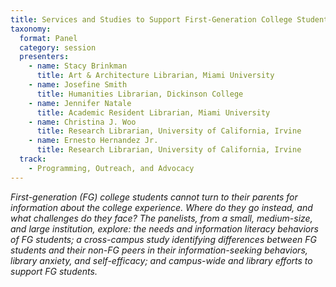 ```yaml
---
title: Services and Studies to Support First-Generation College Students
taxonomy:
  format: Panel
  category: session
  presenters:
    - name: Stacy Brinkman
	  title: Art & Architecture Librarian, Miami University
    - name: Josefine Smith
	  title: Humanities Librarian, Dickinson College
	- name: Jennifer Natale
	  title: Academic Resident Librarian, Miami University
	- name: Christina J. Woo
	  title: Research Librarian, University of California, Irvine
    - name: Ernesto Hernandez Jr.
	  title: Research Librarian, University of California, Irvine
  track: 
	- Programming, Outreach, and Advocacy
---
```

_First-generation (FG) college students cannot turn to their parents for information about the college experience. Where do they go instead, and what challenges do they face? The panelists, from a small, medium-size, and large institution, explore: the needs and information literacy behaviors of FG students; a cross-campus study identifying differences between FG students and their non-FG peers in their information-seeking behaviors, library anxiety, and self-efficacy; and campus-wide and library efforts to support FG students._